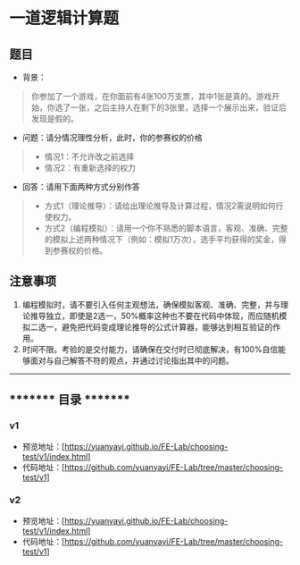 # 一道逻辑计算题

## 题目
- 背景：
> 你参加了一个游戏，在你面前有4张100万支票，其中1张是真的。游戏开始，你选了一张，之后主持人在剩下的3张里，选择一个展示出来，验证后发现是假的。
- 问题：请分情况理性分析，此时，你的参赛权的价格
> - 情况1：不允许改之前选择
> - 情况2：有重新选择的权力

- 回答：请用下面两种方式分别作答
> - 方式1（理论推导）：请给出理论推导及计算过程，情况2需说明如何行使权力。
> - 方式2（编程模拟）：请用一个你不熟悉的脚本语言，客观、准确、完整的模拟上述两种情况下（例如：模拟1万次），选手平均获得的奖金，得到参赛权的价格。

## 注意事项
1. 编程模拟时，请不要引入任何主观想法，确保模拟客观、准确、完整，并与理论推导独立，即使是2选一，50%概率这种也不要在代码中体现，而应随机模拟二选一，避免把代码变成理论推导的公式计算器，能够达到相互验证的作用。
2. 时间不限。考验的是交付能力，请确保在交付时已彻底解决，有100%自信能够面对与自己解答不符的观点，并通过讨论指出其中的问题。

***
## ******* 目录 *******

### v1
* 预览地址：[https://yuanyayi.github.io/FE-Lab/choosing-test/v1/index.html]
* 代码地址：[https://github.com/yuanyayi/FE-Lab/tree/master/choosing-test/v1]

### v2
* 预览地址：[https://yuanyayi.github.io/FE-Lab/choosing-test/v1/index.html]
* 代码地址：[https://github.com/yuanyayi/FE-Lab/tree/master/choosing-test/v1]